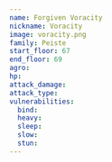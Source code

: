 ```yaml
---
name: Forgiven Voracity
nickname: Voracity
image: voracity.png
family: Peiste
start_floor: 67
end_floor: 69
agro: 
hp: 
attack_damage: 
attack_type: 
vulnerabilities:
  bind: 
  heavy: 
  sleep: 
  slow: 
  stun: 
---
```

